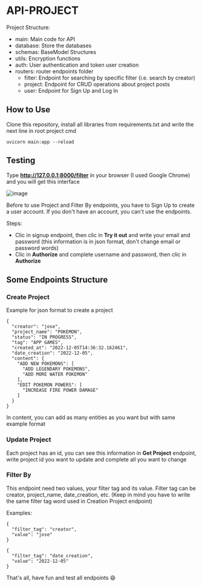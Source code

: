 # API-PROJECT
Project Structure:
- main: Main code for API
- database: Store the databases
- schemas: BaseModel Structures
- utils: Encryption functions
- auth: User authentication and token user creation
- routers: router endpoints folder
  - filter: Endpoint for searching by specific filter (i.e. search by creator)
  - project: Endpoint for CRUD operations about project posts
  - user: Endpoint for Sign Up and Log In

## How to Use
Clone this repository, install all libraries from requirements.txt and write the next line in root project cmd
```
uvicorn main:app --reload
```
## Testing
Type **http://127.0.0.1:8000/filter** in your browser (I used Google Chrome) and you will get this interface

![image](https://user-images.githubusercontent.com/55626381/205750077-c38bd037-273f-49ca-a914-22bd8b0e653d.png)

Before to use Project and Filter By endpoints, you have to Sign Up to create a user account. If you don't have an account, you can't use the endpoints.

Steps:
- Clic in signup endpoint, then clic in **Try it out** and write your email and password (this information is in json format, don't change email or password words)
- Clic in **Authorize** and complete username and password, then clic in **Authorize**

## Some Endpoints Structure

### Create Project
Example for json format to create a project
```
{
  "creator": "jose",
  "project_name": "POKEMON",
  "status": "IN PROGRESS",
  "tag": "APP GAMES",
  "created_at": "2022-12-05T14:36:32.162461",
  "date_creation": "2022-12-05",
  "content": {
    "ADD NEW POKEMONS": [
      "ADD LEGENDARY POKEMONS",
      "ADD MORE WATER POKEMON"
    ],
    "EDIT POKEMON POWERS": [
      "INCREASE FIRE POWER DAMAGE"
    ]
  }
}
```
In content, you can add as many entities as you want but with same example format

### Update Project
Each project has an id, you can see this information in **Get Project** endpoint, write project id you want to update and complete all you want to change

### Filter By
This endpoint need two values, your filter tag and its value. Filter tag can be creator, project_name, date_creation, etc. (Keep in mind you have to write the same filter tag word used in Creation Project endpoint)

Examples:

```
{
  "filter_tag": "creator",
  "value": "jose"
}
```
```
{
  "filter_tag": "date_creation",
  "value": "2022-12-05"
}
```

That's all, have fun and test all endpoints :smile:
